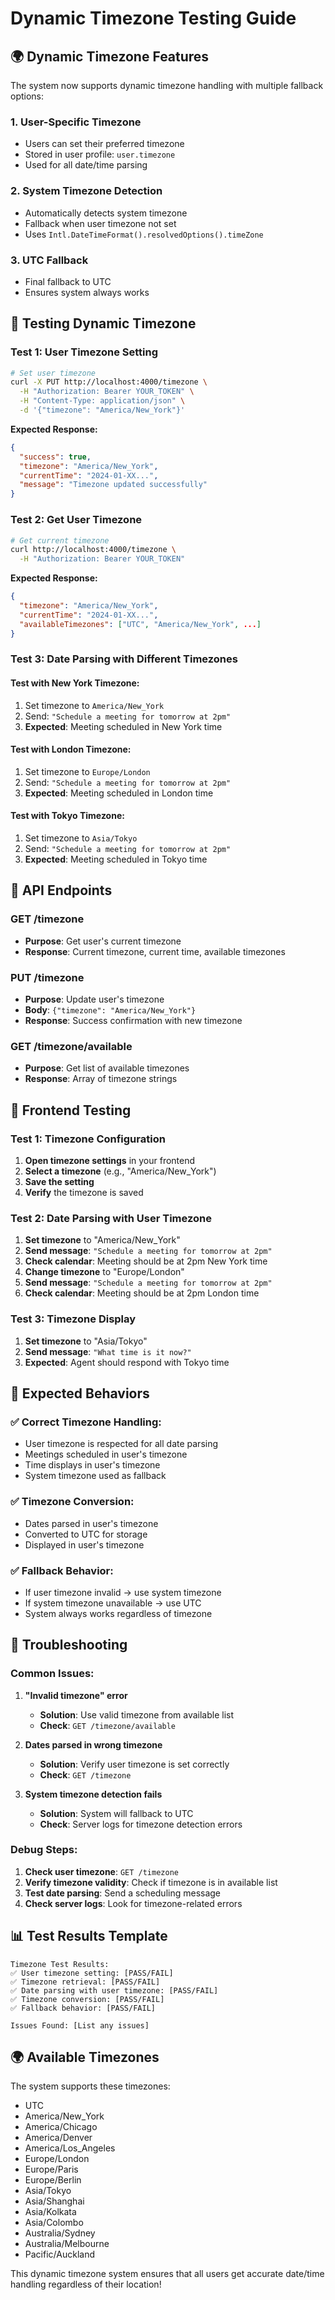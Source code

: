 # Dynamic Timezone Testing Guide

## 🌍 **Dynamic Timezone Features**

The system now supports dynamic timezone handling with multiple fallback options:

### **1. User-Specific Timezone**
- Users can set their preferred timezone
- Stored in user profile: `user.timezone`
- Used for all date/time parsing

### **2. System Timezone Detection**
- Automatically detects system timezone
- Fallback when user timezone not set
- Uses `Intl.DateTimeFormat().resolvedOptions().timeZone`

### **3. UTC Fallback**
- Final fallback to UTC
- Ensures system always works

## 🧪 **Testing Dynamic Timezone**

### **Test 1: User Timezone Setting**
```bash
# Set user timezone
curl -X PUT http://localhost:4000/timezone \
  -H "Authorization: Bearer YOUR_TOKEN" \
  -H "Content-Type: application/json" \
  -d '{"timezone": "America/New_York"}'
```

**Expected Response:**
```json
{
  "success": true,
  "timezone": "America/New_York",
  "currentTime": "2024-01-XX...",
  "message": "Timezone updated successfully"
}
```

### **Test 2: Get User Timezone**
```bash
# Get current timezone
curl http://localhost:4000/timezone \
  -H "Authorization: Bearer YOUR_TOKEN"
```

**Expected Response:**
```json
{
  "timezone": "America/New_York",
  "currentTime": "2024-01-XX...",
  "availableTimezones": ["UTC", "America/New_York", ...]
}
```

### **Test 3: Date Parsing with Different Timezones**

#### **Test with New York Timezone:**
1. Set timezone to `America/New_York`
2. Send: `"Schedule a meeting for tomorrow at 2pm"`
3. **Expected**: Meeting scheduled in New York time

#### **Test with London Timezone:**
1. Set timezone to `Europe/London`
2. Send: `"Schedule a meeting for tomorrow at 2pm"`
3. **Expected**: Meeting scheduled in London time

#### **Test with Tokyo Timezone:**
1. Set timezone to `Asia/Tokyo`
2. Send: `"Schedule a meeting for tomorrow at 2pm"`
3. **Expected**: Meeting scheduled in Tokyo time

## 🔧 **API Endpoints**

### **GET /timezone**
- **Purpose**: Get user's current timezone
- **Response**: Current timezone, current time, available timezones

### **PUT /timezone**
- **Purpose**: Update user's timezone
- **Body**: `{"timezone": "America/New_York"}`
- **Response**: Success confirmation with new timezone

### **GET /timezone/available**
- **Purpose**: Get list of available timezones
- **Response**: Array of timezone strings

## 📝 **Frontend Testing**

### **Test 1: Timezone Configuration**
1. **Open timezone settings** in your frontend
2. **Select a timezone** (e.g., "America/New_York")
3. **Save the setting**
4. **Verify** the timezone is saved

### **Test 2: Date Parsing with User Timezone**
1. **Set timezone** to "America/New_York"
2. **Send message**: `"Schedule a meeting for tomorrow at 2pm"`
3. **Check calendar**: Meeting should be at 2pm New York time
4. **Change timezone** to "Europe/London"
5. **Send message**: `"Schedule a meeting for tomorrow at 2pm"`
6. **Check calendar**: Meeting should be at 2pm London time

### **Test 3: Timezone Display**
1. **Set timezone** to "Asia/Tokyo"
2. **Send message**: `"What time is it now?"`
3. **Expected**: Agent should respond with Tokyo time

## 🎯 **Expected Behaviors**

### **✅ Correct Timezone Handling:**
- User timezone is respected for all date parsing
- Meetings scheduled in user's timezone
- Time displays in user's timezone
- System timezone used as fallback

### **✅ Timezone Conversion:**
- Dates parsed in user's timezone
- Converted to UTC for storage
- Displayed in user's timezone

### **✅ Fallback Behavior:**
- If user timezone invalid → use system timezone
- If system timezone unavailable → use UTC
- System always works regardless of timezone

## 🚨 **Troubleshooting**

### **Common Issues:**

1. **"Invalid timezone" error**
   - **Solution**: Use valid timezone from available list
   - **Check**: `GET /timezone/available`

2. **Dates parsed in wrong timezone**
   - **Solution**: Verify user timezone is set correctly
   - **Check**: `GET /timezone`

3. **System timezone detection fails**
   - **Solution**: System will fallback to UTC
   - **Check**: Server logs for timezone detection errors

### **Debug Steps:**

1. **Check user timezone**: `GET /timezone`
2. **Verify timezone validity**: Check if timezone is in available list
3. **Test date parsing**: Send a scheduling message
4. **Check server logs**: Look for timezone-related errors

## 📊 **Test Results Template**

```
Timezone Test Results:
✅ User timezone setting: [PASS/FAIL]
✅ Timezone retrieval: [PASS/FAIL]
✅ Date parsing with user timezone: [PASS/FAIL]
✅ Timezone conversion: [PASS/FAIL]
✅ Fallback behavior: [PASS/FAIL]

Issues Found: [List any issues]
```

## 🌍 **Available Timezones**

The system supports these timezones:
- UTC
- America/New_York
- America/Chicago
- America/Denver
- America/Los_Angeles
- Europe/London
- Europe/Paris
- Europe/Berlin
- Asia/Tokyo
- Asia/Shanghai
- Asia/Kolkata
- Asia/Colombo
- Australia/Sydney
- Australia/Melbourne
- Pacific/Auckland

This dynamic timezone system ensures that all users get accurate date/time handling regardless of their location!
